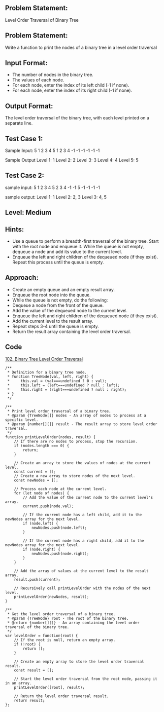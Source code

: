 ## Problem Statement:
Level Order Traversal of Binary Tree

## Problem Statement:
Write a function to print the nodes of a binary tree in a level order traversal


## Input Format:
- The number of nodes in the binary tree.
- The values of each node.
- For each node, enter the index of its left child (-1 if none).
- For each node, enter the index of its right child (-1 if none).


## Output Format:
The level order traversal of the binary tree, with each level printed on a separate line.

## Test Case 1:
Sample Input:
5
1
2
3
4
5
1
2
3
4
-1
-1
-1
-1
-1
-1

Sample Output
Level 1: 1
Level 2: 2
Level 3: 3
Level 4: 4
Level 5: 5


## Test Case 2:
sample input: 
5
1
2
3
4
5
2
3
4
-1
-1
5
-1
-1
-1
-1

sample output:
Level 1: 1
Level 2: 2, 3
Level 3: 4, 5

## Level: Medium

## Hints:
- Use a queue to perform a breadth-first traversal of the binary tree.
Start with the root node and enqueue it.
While the queue is not empty, dequeue a node and add its value to the current level.
- Enqueue the left and right children of the dequeued node (if they exist).
Repeat this process until the queue is empty.

## Approach:
- Create an empty queue and an empty result array.
- Enqueue the root node into the queue.
- While the queue is not empty, do the following:
- Dequeue a node from the front of the queue.
- Add the value of the dequeued node to the current level.
- Enqueue the left and right children of the dequeued node (if they exist).
- Add the current level to the result array.
- Repeat steps 3-4 until the queue is empty.
- Return the result array containing the level order traversal.

## Code
[102. Binary Tree Level Order Traversal](https://leetcode.com/problems/binary-tree-level-order-traversal/submissions/993366469/)

```
/**
 * Definition for a binary tree node.
 * function TreeNode(val, left, right) {
 *     this.val = (val===undefined ? 0 : val);
 *     this.left = (left===undefined ? null : left);
 *     this.right = (right===undefined ? null : right);
 * }
 */

/**
 * Print level order traversal of a binary tree.
 * @param {TreeNode[]} nodes - An array of nodes to process at a specific level.
 * @param {number[][]} result - The result array to store level order traversal.
 */
function printLevelOrder(nodes, result) {
    // If there are no nodes to process, stop the recursion.
    if (nodes.length === 0) {
        return;
    }
    
    // Create an array to store the values of nodes at the current level.
    const current = [];
    // Create a new array to store nodes of the next level.
    const newNodes = [];
    
    // Process each node at the current level.
    for (let node of nodes) {
        // Add the value of the current node to the current level's array.
        current.push(node.val);
        
        // If the current node has a left child, add it to the newNodes array for the next level.
        if (node.left) {
            newNodes.push(node.left);
        }
        
        // If the current node has a right child, add it to the newNodes array for the next level.
        if (node.right) {
            newNodes.push(node.right);
        }
    }
    
    // Add the array of values at the current level to the result array.
    result.push(current);
    
    // Recursively call printLevelOrder with the nodes of the next level.
    printLevelOrder(newNodes, result);
}

/**
 * Get the level order traversal of a binary tree.
 * @param {TreeNode} root - The root of the binary tree.
 * @return {number[][]} - An array containing the level order traversal of the binary tree.
 */
var levelOrder = function(root) {
    // If the root is null, return an empty array.
    if (!root) {
        return [];
    }
    
    // Create an empty array to store the level order traversal result.
    const result = [];
    
    // Start the level order traversal from the root node, passing it in an array.
    printLevelOrder([root], result);
    
    // Return the level order traversal result.
    return result;
};

```
